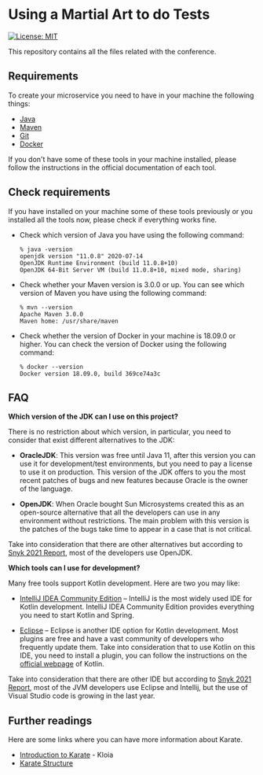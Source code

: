 # Using a Martial Art to do Tests

[![License: MIT](https://img.shields.io/badge/License-MIT-yellow.svg)](https://opensource.org/licenses/MIT)

This repository contains all the files related with the conference.


## Requirements

To create your microservice you need to have in your machine the following things:
- [Java](https://www.oracle.com/ar/java/technologies/javase-jdk11-downloads.html)
- [Maven](https://maven.apache.org/)
- [Git](https://git-scm.com/)
- [Docker](https://www.docker.com/)

If you don't have some of these tools in your machine installed, please follow the instructions in the official documentation of each tool.

## Check requirements

If you have installed on your machine some of these tools previously or you installed all the tools now, please check if everything works fine.
- Check which version of Java you have using the following command:
   ````
   % java -version
   openjdk version "11.0.8" 2020-07-14
   OpenJDK Runtime Environment (build 11.0.8+10)
   OpenJDK 64-Bit Server VM (build 11.0.8+10, mixed mode, sharing)
   ````
- Check whether your Maven version is 3.0.0 or up. You can see which version of Maven you have using the following command:
   ````
   % mvn --version
   Apache Maven 3.0.0
   Maven home: /usr/share/maven
   ````
- Check whether the version of Docker in your machine is 18.09.0 or higher. You can check the version of Docker using the following command:

   ````
   % docker --version
   Docker version 18.09.0, build 369ce74a3c
   ````


## FAQ

**Which version of the JDK can I use on this project?**

There is no restriction about which version, in particular, you need to consider that exist different alternatives to the JDK:
* **OracleJDK**: This version was free until Java 11, after this version you can use it for development/test environments, but you need to pay a license to use it on production. This version of the JDK offers to you the most recent patches of bugs and new features because Oracle is the owner of the language.


* **OpenJDK**: When Oracle bought Sun Microsystems created this as an open-source alternative that all the developers can use in any environment without restrictions. The main problem with this version is the patches of the bugs take time to appear in a case that is not critical.


Take into consideration that there are other alternatives but according to [Snyk 2021 Report](https://res.cloudinary.com/snyk/image/upload/v1623860216/reports/jvm-ecosystem-report-2021.pdf), most of the developers use OpenJDK.


**Which tools can I use for development?**

Many free tools support Kotlin development. Here are two you may like:
- [IntelliJ IDEA Community Edition](https://www.jetbrains.com/idea/) – IntelliJ is the most widely used IDE for Kotlin development. IntelliJ IDEA Community Edition provides everything you need to start Kotlin and Spring.


- [Eclipse](https://www.eclipse.org/downloads/) – Eclipse is another IDE option for Kotlin development. Most plugins are free and have a vast community of developers who frequently update them. Take into consideration that to use Kotlin on this IDE, you need to install a plugin, you can follow the instructions on the [official webpage](https://kotlinlang.org/docs/eclipse.html) of Kotlin.

Take into consideration that there are other IDE but according to [Snyk 2021 Report](https://res.cloudinary.com/snyk/image/upload/v1623860216/reports/jvm-ecosystem-report-2021.pdf), most of the JVM developers use Eclipse and Intellij, but the use of Visual Studio code is growing in the last year.


## Further readings

Here are some links where you can have more information about Karate. 
- [Introduction to Karate](https://www.kloia.com/blog/step-1-introduction-to-karate-project-setup-hello-world) - Kloia
- [Karate Structure](https://github.com/karatelabs/karate#script-structure)

